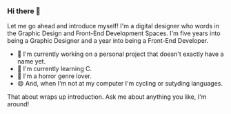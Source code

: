 ### Hi there 👋

Let me go ahead and introduce myself! I'm a digital designer who words in the Graphic Design and Front-End Development Spaces. I'm five years into being a Graphic Designer and a year into being a Front-End Developer.

- 🔭 I'm currently working on a personal project that doesn't exactly have a name yet.
- 🌱 I'm currently learning C.
- 💬 I'm a horror genre lover.
- 😄 And, when I'm not at my computer I'm cycling or sutyding languages.  

That about wraps up introduction. Ask me about anything you like, I'm around! 

